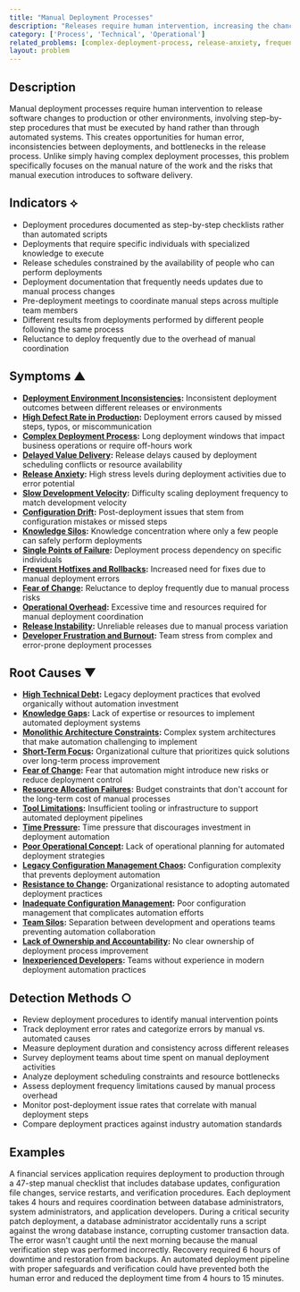 ```yaml
---
title: "Manual Deployment Processes"
description: "Releases require human intervention, increasing the chance for mistakes and inconsistencies"
category: ['Process', 'Technical', 'Operational']
related_problems: [complex-deployment-process, release-anxiety, frequent-hotfixes-and-rollbacks]
layout: problem
---
```


## Description

Manual deployment processes require human intervention to release software changes to production or other environments, involving step-by-step procedures that must be executed by hand rather than through automated systems. This creates opportunities for human error, inconsistencies between deployments, and bottlenecks in the release process. Unlike simply having complex deployment processes, this problem specifically focuses on the manual nature of the work and the risks that manual execution introduces to software delivery.

## Indicators ⟡

- Deployment procedures documented as step-by-step checklists rather than automated scripts
- Deployments that require specific individuals with specialized knowledge to execute
- Release schedules constrained by the availability of people who can perform deployments
- Deployment documentation that frequently needs updates due to manual process changes
- Pre-deployment meetings to coordinate manual steps across multiple team members
- Different results from deployments performed by different people following the same process
- Reluctance to deploy frequently due to the overhead of manual coordination

## Symptoms ▲

- **[Deployment Environment Inconsistencies](deployment-environment-inconsistencies.md):** Inconsistent deployment outcomes between different releases or environments
- **[High Defect Rate in Production](high-defect-rate-in-production.md):** Deployment errors caused by missed steps, typos, or miscommunication
- **[Complex Deployment Process](complex-deployment-process.md):** Long deployment windows that impact business operations or require off-hours work
- **[Delayed Value Delivery](delayed-value-delivery.md):** Release delays caused by deployment scheduling conflicts or resource availability
- **[Release Anxiety](release-anxiety.md):** High stress levels during deployment activities due to error potential
- **[Slow Development Velocity](slow-development-velocity.md):** Difficulty scaling deployment frequency to match development velocity
- **[Configuration Drift](configuration-drift.md):** Post-deployment issues that stem from configuration mistakes or missed steps
- **[Knowledge Silos](knowledge-silos.md):** Knowledge concentration where only a few people can safely perform deployments
- **[Single Points of Failure](single-points-of-failure.md):** Deployment process dependency on specific individuals
- **[Frequent Hotfixes and Rollbacks](frequent-hotfixes-and-rollbacks.md):** Increased need for fixes due to manual deployment errors
- **[Fear of Change](fear-of-change.md):** Reluctance to deploy frequently due to manual process risks
- **[Operational Overhead](operational-overhead.md):** Excessive time and resources required for manual deployment coordination
- **[Release Instability](release-instability.md):** Unreliable releases due to manual process variation
- **[Developer Frustration and Burnout](developer-frustration-and-burnout.md):** Team stress from complex and error-prone deployment processes

## Root Causes ▼

- **[High Technical Debt](high-technical-debt.md):** Legacy deployment practices that evolved organically without automation investment
- **[Knowledge Gaps](knowledge-gaps.md):** Lack of expertise or resources to implement automated deployment systems
- **[Monolithic Architecture Constraints](monolithic-architecture-constraints.md):** Complex system architectures that make automation challenging to implement
- **[Short-Term Focus](short-term-focus.md):** Organizational culture that prioritizes quick solutions over long-term process improvement
- **[Fear of Change](fear-of-change.md):** Fear that automation might introduce new risks or reduce deployment control
- **[Resource Allocation Failures](resource-allocation-failures.md):** Budget constraints that don't account for the long-term cost of manual processes
- **[Tool Limitations](tool-limitations.md):** Insufficient tooling or infrastructure to support automated deployment pipelines
- **[Time Pressure](time-pressure.md):** Time pressure that discourages investment in deployment automation
- **[Poor Operational Concept](poor-operational-concept.md):** Lack of operational planning for automated deployment strategies
- **[Legacy Configuration Management Chaos](legacy-configuration-management-chaos.md):** Configuration complexity that prevents deployment automation
- **[Resistance to Change](resistance-to-change.md):** Organizational resistance to adopting automated deployment practices
- **[Inadequate Configuration Management](inadequate-configuration-management.md):** Poor configuration management that complicates automation efforts
- **[Team Silos](team-silos.md):** Separation between development and operations teams preventing automation collaboration
- **[Lack of Ownership and Accountability](lack-of-ownership-and-accountability.md):** No clear ownership of deployment process improvement
- **[Inexperienced Developers](inexperienced-developers.md):** Teams without experience in modern deployment automation practices

## Detection Methods ○

- Review deployment procedures to identify manual intervention points
- Track deployment error rates and categorize errors by manual vs. automated causes
- Measure deployment duration and consistency across different releases
- Survey deployment teams about time spent on manual deployment activities
- Analyze deployment scheduling constraints and resource bottlenecks
- Assess deployment frequency limitations caused by manual process overhead
- Monitor post-deployment issue rates that correlate with manual deployment steps
- Compare deployment practices against industry automation standards

## Examples

A financial services application requires deployment to production through a 47-step manual checklist that includes database updates, configuration file changes, service restarts, and verification procedures. Each deployment takes 4 hours and requires coordination between database administrators, system administrators, and application developers. During a critical security patch deployment, a database administrator accidentally runs a script against the wrong database instance, corrupting customer transaction data. The error wasn't caught until the next morning because the manual verification step was performed incorrectly. Recovery required 6 hours of downtime and restoration from backups. An automated deployment pipeline with proper safeguards and verification could have prevented both the human error and reduced the deployment time from 4 hours to 15 minutes.
